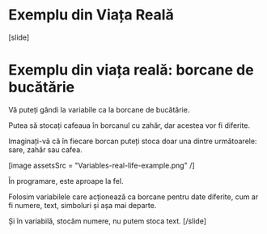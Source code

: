 # Exemplu din Viața Reală

[slide]
# Exemplu din viața reală: borcane de bucătărie
Vă puteți gândi la variabile ca la borcane de bucătărie.

Putea să stocați cafeaua în borcanul cu zahăr, dar acestea vor fi diferite.

Imaginați-vă că în fiecare borcan puteți stoca doar una dintre următoarele: sare, zahăr sau cafea.

[image assetsSrc = "Variables-real-life-example.png" /]

În programare, este aproape la fel.

Folosim variabilele care acționează ca borcane pentru date diferite, cum ar fi numere, text, simboluri și așa mai departe.

Și în variabilă, stocăm numere, nu putem stoca text.
[/slide]